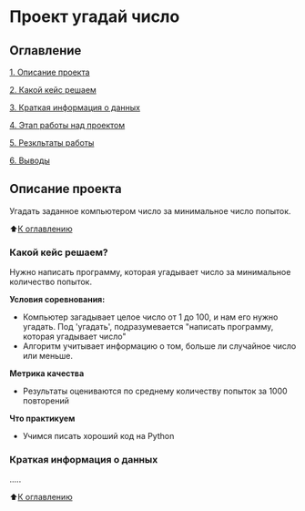 # Проект угадай число 

## Оглавление 
[1. Описание проекта](https://github.com/ilyaKo2020/Data_Science/blob/main/README.md#Описание-проекта)

[2. Какой кейс решаем](https://github.com/ilyaKo2020/Data_Science/blob/main/README.md#Какой-кейс-решаем) 

[3. Краткая информация о данных](https://github.com/ilyaKo2020/Data_Science/blob/main/README.md#Условия-соревнования)

[4. Этап работы над проектом](https://github.com/ilyaKo2020/Data_Scienc/blob/main/README.md#)

[5. Резкльтаты работы](https://github.com/ilyaKo2020/Data_Scienc/blob/main/README.md#)

[6. Выводы](https://github.com/ilyaKo2020/Data_Scienc/blob/main/README.md#)


## Описание проекта 
Угадать заданное компьютером число за минимальное число попыток.

:arrow_up:[К оглавлению](https://github.com/ilyaKo2020/Data_Scienc/md#Оглавление)

### Какой кейс решаем?
Нужно написать программу, которая угадывает число за минимальное количество попыток.

**Условия соревнования:**
- Компьютер загадывает целое число от 1 до 100, и нам его нужно угадать. Под 'угадать',  подразумевается "написать программу, которая угадывает число"
- Алгоритм учитывает информацию о том, больше ли случайное число или меньше.

**Метрика качества**
- Результаты оцениваются по среднему количеству попыток за 1000 повторений

**Что практикуем**
- Учимся писать хороший код на Python

### Краткая информация о данных
.....

:arrow_up:[К оглавлению](https://github.com/ilyaKo2020/Data_Scienc/README.md#Оглавление)